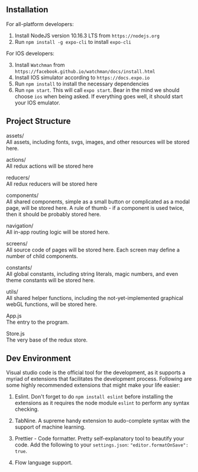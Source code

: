 ## Installation

For all-platform developers:

1. Install NodeJS version 10.16.3 LTS from `https://nodejs.org`
2. Run `npm install -g expo-cli` to install `expo-cli`

For IOS developers:

3. Install `Watchman` from `https://facebook.github.io/watchman/docs/install.html`
4. Install IOS simulator according to `https://docs.expo.io`
5. Run `npm install` to install the necessary dependencies
6. Run `npm start`. This will call `expo start`. Bear in the mind we should choose `ios` when being asked. 
   If everything goes well, it should start your IOS emulator.

## Project Structure
assets/ <br>
   All assets, including fonts, svgs, images, and other resources will be stored here.

actions/ <br>
   All redux actions will be stored here
   
reducers/ <br>
   All redux reducers will be stored here
   
components/ <br>
   All shared components, simple as a small button or complicated as a modal page, will
   be stored here. A rule of thumb - if a component is used twice, then it should be probably
   stored here.
   
navigation/ <br>
   All in-app routing logic will be stored here.
   
screens/ <br>
   All source code of pages will be stored here. Each screen may define a number of child
   components.
   
constants/ <br>
   All global constants, including string literals, magic numbers, and even theme constants
   will be stored here.
   
utils/ <br>
   All shared helper functions, including the not-yet-implemented graphical webGL functions,
   will be stored here.

App.js <br>
   The entry to the program.

Store.js <br>
   The very base of the redux store.

## Dev Environment

Visual studio code is the official tool for the development, as it supports a myriad of extensions
that facilitates the development process. Following are some highly recommended extensions that
might make your life easier:

1. Eslint. Don't forget to do `npm install eslint` before installing the extensions as it requires
   the node module `eslint` to perform any syntax checking.

2. TabNine. A supreme handy extension to audo-complete syntax with the support of machine learning.

3. Prettier - Code formatter. Pretty self-explanatory tool to beautify your code. Add the following 
   to your `settings.json`: `"editor.formatOnSave": true`.

4. Flow language support.
